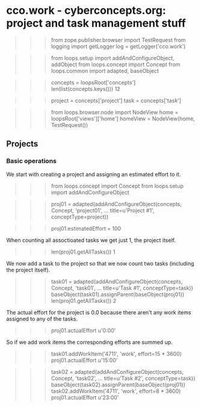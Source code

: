 
cco.work - cyberconcepts.org: project and task management stuff
===============================================================

  >>> from zope.publisher.browser import TestRequest
  >>> from logging import getLogger
  >>> log = getLogger('cco.work')

  >>> from loops.setup import addAndConfigureObject, addObject
  >>> from loops.concept import Concept
  >>> from loops.common import adapted, baseObject

  >>> concepts = loopsRoot['concepts']
  >>> len(list(concepts.keys()))
  12

  >>> project = concepts['project']
  >>> task = concepts['task']

  >>> from loops.browser.node import NodeView
  >>> home = loopsRoot['views']['home']
  >>> homeView = NodeView(home, TestRequest())


Projects
--------

### Basic operations ###

We start with creating a project and assigning an estimated effort to it.

  >>> from loops.concept import Concept
  >>> from loops.setup import addAndConfigureObject

  >>> proj01 = adapted(addAndConfigureObject(concepts, Concept, 'project01', 
  ...             title=u'Project #1', conceptType=project))

  >>> proj01.estimatedEffort = 100

When counting all assoctioated tasks we get just 1, the project itself.

  >>> len(proj01.getAllTasks())
  1

We now add a task to the project so that we now count two tasks 
(including the project itself).

  >>> task01 = adapted(addAndConfigureObject(concepts, Concept, 'task01', 
  ...             title=u'Task #1', conceptType=task))
  >>> baseObject(task01).assignParent(baseObject(proj01))
  >>> len(proj01.getAllTasks())
  2

The actual effort for the project is 0.0 because there aren't any work items
assigned to any of the tasks.
  
  >>> proj01.actualEffort
  u'0:00'

So if we add work items the corresponding efforts are summed up.

  >>> task01.addWorkItem('4711', 'work', effort=15 * 3600)
  >>> proj01.actualEffort
  u'15:00'

  >>> task02 = adapted(addAndConfigureObject(concepts, Concept, 'task02', 
  ...             title=u'Task #2', conceptType=task))
  >>> baseObject(task02).assignParent(baseObject(proj01))
  >>> task02.addWorkItem('4711', 'work', effort=8 * 3600)
  >>> proj01.actualEffort
  u'23:00'
